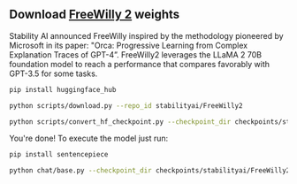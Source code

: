 
## Download [FreeWilly 2](https://stability.ai/blog/freewilly-large-instruction-fine-tuned-models) weights

Stability AI announced FreeWilly inspired by the methodology pioneered by Microsoft in its paper: "Orca: Progressive Learning from Complex Explanation Traces of GPT-4”.
FreeWilly2 leverages the LLaMA 2 70B foundation model to reach a performance that compares favorably with GPT-3.5 for some tasks.


```bash
pip install huggingface_hub

python scripts/download.py --repo_id stabilityai/FreeWilly2

python scripts/convert_hf_checkpoint.py --checkpoint_dir checkpoints/stabilityai/FreeWilly2
```

You're done! To execute the model just run:

```bash
pip install sentencepiece

python chat/base.py --checkpoint_dir checkpoints/stabilityai/FreeWilly2
```
